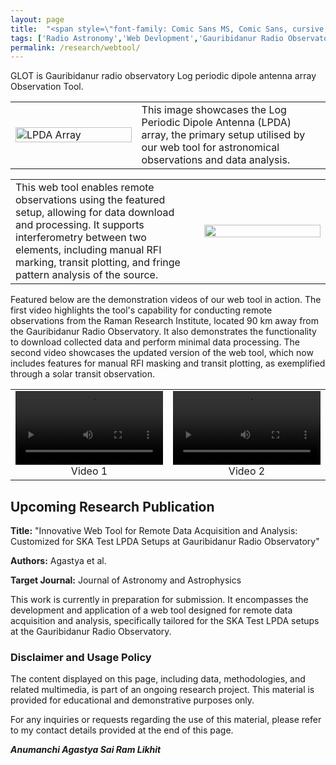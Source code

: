```yaml
---
layout: page
title:  "<span style=\"font-family: Comic Sans MS, Comic Sans, cursive; font-size:81px;\">Gauribidanur Radio Observatory Log Periodic Dipole Antenna Array Observation Tool (GLOT)</span>"
tags: ['Radio Astronomy','Web Devlopment','Gauribidanur Radio Observatory']
permalink: /research/webtool/
---
```


GLOT is Gauribidanur radio observatory Log periodic dipole antenna array Observation Tool.

<table style="width: 100%;">
<tr>

<td style="width: 40%;"> <!-- Image cell with 40% width -->
<img src="https://github.com/astropi-b/astropi-b.github.io/assets/78492090/df92c0fe-9668-4366-a0d1-5af24bbda480" alt="LPDA Array" style="width: 100%;">
</td>
<td valign="middle" style="width: 60%;"> <!-- Text cell with 60% width -->
This image showcases the Log Periodic Dipole Antenna (LPDA) array, the primary setup utilised by our web tool for astronomical observations and data analysis.
</td>

</tr>
</table>

<table style="width: 100%;">
<tr>
<td valign="middle" style="width: 60%;"> <!-- Text cell with 60% width -->
This web tool enables remote observations using the featured setup, allowing for data download and processing. It supports interferometry between two elements, including manual RFI marking, transit plotting, and fringe pattern analysis of the source.
</td>

<td style="width: 40%;"> <!-- Image cell with 40% width -->
<img src="https://github.com/astropi-b/astropi-b.github.io/assets/78492090/12610403-bcdf-4bd0-9bfd-d41817f6c46d" style="width: 100%;">
</td>


</tr>
</table>




Featured below are the demonstration videos of our web tool in action. The first video highlights the tool's capability for conducting remote observations from the Raman Research Institute, located 90 km away from the Gauribidanur Radio Observatory. It also demonstrates the functionality to download collected data and perform minimal data processing. The second video showcases the updated version of the web tool, which now includes features for manual RFI masking and transit plotting, as exemplified through a solar transit observation.

<table style="width: 100%;">
  <tr>
    <!-- First Video -->
    <td style="width: 50%; text-align: center;">
      <video width="100%" controls>
        <source src="https://github.com/astropi-b/astropi-b.github.io/assets/78492090/e1e52533-297b-4744-b1f5-41eac8e80cee" type="video/mp4">
        Your browser does not support the video tag.
      </video>
      <div>Video 1</div>
    </td>
    <!-- Second Video -->
    <td style="width: 50%; text-align: center;">
      <video width="100%" controls>
        <source src="https://github.com/astropi-b/astropi-b.github.io/assets/78492090/31b67e30-f72c-4b32-b0b0-3b8099260d59" type="video/mp4">
        Your browser does not support the video tag.
      </video>
      <div>Video 2</div>
    </td>
  </tr>
</table>


## Upcoming Research Publication

**Title:** "Innovative Web Tool for Remote Data Acquisition and Analysis: Customized for SKA Test LPDA Setups at Gauribidanur Radio Observatory"

**Authors:** Agastya et al.

**Target Journal:** Journal of Astronomy and Astrophysics

This work is currently in preparation for submission. It encompasses the development and application of a web tool designed for remote data acquisition and analysis, specifically tailored for the SKA Test LPDA setups at the Gauribidanur Radio Observatory.

### Disclaimer and Usage Policy

The content displayed on this page, including data, methodologies, and related multimedia, is part of an ongoing research project. This material is provided for educational and demonstrative purposes only.

For any inquiries or requests regarding the use of this material, please refer to my contact details provided at the end of this page.


***Anumanchi Agastya Sai Ram Likhit***

 
